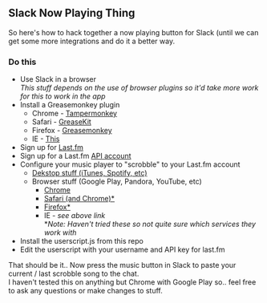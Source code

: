 ## Slack Now Playing Thing ##

So here's how to hack together a now playing button for Slack (until we can get some more integrations and do it a better way.

### Do this
* Use Slack in a browser  
    *This stuff depends on the use of browser plugins so it'd take more work for this to work in the app*
* Install a Greasemonkey plugin
    * Chrome - [Tampermonkey](https://chrome.google.com/webstore/detail/tampermonkey/dhdgffkkebhmkfjojejmpbldmpobfkfo?hl=en)
    * Safari - [GreaseKit](http://www.macupdate.com/app/mac/20718/greasekit)
    * Firefox - [Greasemonkey](https://addons.mozilla.org/en-US/firefox/addon/greasemonkey/)
    * IE - [This](https://www.google.com/chrome/browser/)
* Sign up for [Last.fm](https://secure.last.fm/join)
* Sign up for a Last.fm [API account](http://www.last.fm/api/account/create)
* Configure your music player to "scrobble" to your Last.fm account
    * [Dekstop stuff (iTunes, Spotify, etc)](http://www.last.fm/download)
    * Browser stuff (Google Play, Pandora, YouTube, etc)
        * [Chrome](https://chrome.google.com/webstore/detail/lastfm-scrobbler/hhinaapppaileiechjoiifaancjggfjm?hl=en)
        * [Safari (and Chrome)*](http://scroblr.fm/)
        * [Firefox*](https://addons.mozilla.org/en-us/firefox/addon/foxyscrobbler/)  
        * IE - *see above link*  
**Note: Haven't tried these so not quite sure which services they work with*
* Install the userscript.js from this repo
* Edit the userscript with your username and API key for last.fm

That should be it.. Now press the music button in Slack to paste your current / last scrobble song to the chat.  
I haven't tested this on anything but Chrome with Google Play so.. feel free to ask any questions or make changes to stuff.
